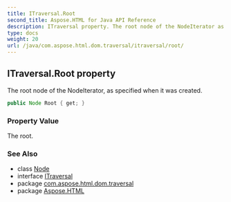 ```yaml
---
title: ITraversal.Root
second_title: Aspose.HTML for Java API Reference
description: ITraversal property. The root node of the NodeIterator as specified when it was created
type: docs
weight: 20
url: /java/com.aspose.html.dom.traversal/itraversal/root/
---
```

## ITraversal.Root property

The root node of the NodeIterator, as specified when it was created.

```java
public Node Root { get; }
```

### Property Value

The root.

### See Also

* class [Node](../../../com.aspose.html.dom/node/)
* interface [ITraversal](../)
* package [com.aspose.html.dom.traversal](../../itraversal/)
* package [Aspose.HTML](../../../)
